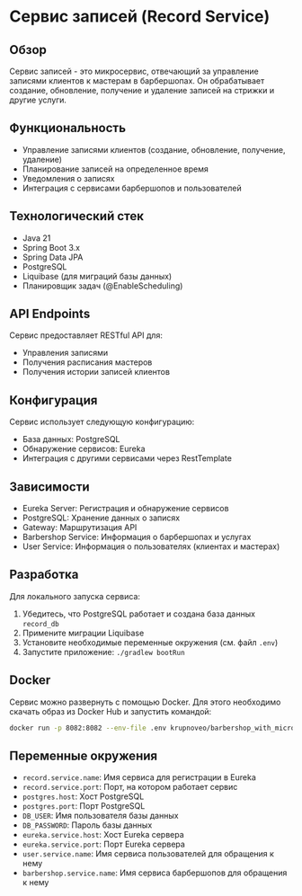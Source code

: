 # Сервис записей (Record Service)

## Обзор
Сервис записей - это микросервис, отвечающий за управление записями клиентов к мастерам в барбершопах. Он обрабатывает создание, обновление, получение и удаление записей на стрижки и другие услуги.

## Функциональность
- Управление записями клиентов (создание, обновление, получение, удаление)
- Планирование записей на определенное время
- Уведомления о записях
- Интеграция с сервисами барбершопов и пользователей

## Технологический стек
- Java 21
- Spring Boot 3.x
- Spring Data JPA
- PostgreSQL
- Liquibase (для миграций базы данных)
- Планировщик задач (@EnableScheduling)

## API Endpoints
Сервис предоставляет RESTful API для:
- Управления записями
- Получения расписания мастеров
- Получения истории записей клиентов

## Конфигурация
Сервис использует следующую конфигурацию:
- База данных: PostgreSQL
- Обнаружение сервисов: Eureka
- Интеграция с другими сервисами через RestTemplate

## Зависимости
- Eureka Server: Регистрация и обнаружение сервисов
- PostgreSQL: Хранение данных о записях
- Gateway: Маршрутизация API
- Barbershop Service: Информация о барбершопах и услугах
- User Service: Информация о пользователях (клиентах и мастерах)

## Разработка
Для локального запуска сервиса:

1. Убедитесь, что PostgreSQL работает и создана база данных `record_db`
2. Примените миграции Liquibase
3. Установите необходимые переменные окружения (см. файл `.env`)
4. Запустите приложение: `./gradlew bootRun`

## Docker
Сервис можно развернуть с помощью Docker. Для этого необходимо скачать образ из Docker Hub и запустить командой:
```bash
docker run -p 8082:8082 --env-file .env krupnoveo/barbershop_with_microservices_record-service
```

## Переменные окружения
- `record.service.name`: Имя сервиса для регистрации в Eureka
- `record.service.port`: Порт, на котором работает сервис
- `postgres.host`: Хост PostgreSQL
- `postgres.port`: Порт PostgreSQL
- `DB_USER`: Имя пользователя базы данных
- `DB_PASSWORD`: Пароль базы данных
- `eureka.service.host`: Хост Eureka сервера
- `eureka.service.port`: Порт Eureka сервера
- `user.service.name`: Имя сервиса пользователей для обращения к нему
- `barbershop.service.name`: Имя сервиса барбершопов для обращения к нему 